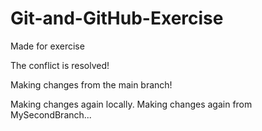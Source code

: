 # Git-and-GitHub-Exercise
Made for exercise

The conflict is resolved!

Making changes from the main branch!

Making changes again locally.
Making changes again from MySecondBranch...



